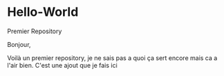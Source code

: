 # Hello-World
Premier Repository

Bonjour, 

Voilà un premier repository, je ne sais pas a quoi ça sert encore mais ca a l'air bien. C'est une ajout que je fais ici
